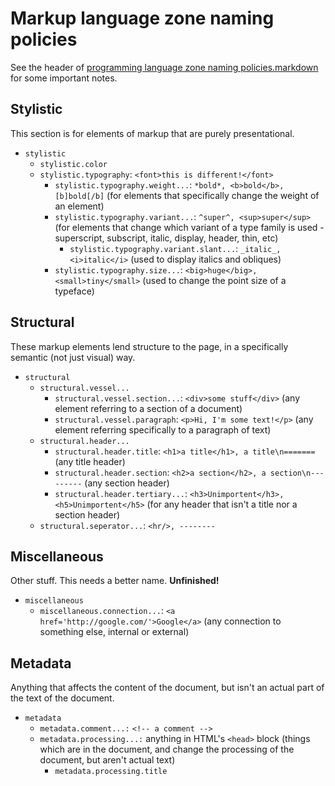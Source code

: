 Markup language zone naming policies
====================================
See the header of [programming language zone naming policies.markdown](./Programming%20language%20zones.markdown)
for some important notes.

Stylistic
---------
This section is for elements of markup that are purely presentational.

- `stylistic`
  - `stylistic.color`
  - `stylistic.typography`: `<font>this is different!</font>`
    - `stylistic.typography.weight...`: `*bold*, <b>bold</b>, [b]bold[/b]` (for elements that specifically change the weight of an element)
    - `stylistic.typography.variant...`: `^super^, <sup>super</sup>` (for elements that change which variant of a type family is used - superscript, subscript, italic, display, header, thin, etc)
      - `stylistic.typography.variant.slant...`: `_italic_, <i>italic</i>` (used to display italics and obliques)
    - `stylistic.typography.size...`: `<big>huge</big>, <small>tiny</small>` (used to change the point size of a typeface)

Structural
----------
These markup elements lend structure to the page, in a specifically semantic
(not just visual) way.

- `structural`
  - `structural.vessel...`
    - `structural.vessel.section...`: `<div>some stuff</div>` (any element referring to a section of a document)
    - `structural.vessel.paragraph`: `<p>Hi, I'm some text!</p>` (any element referring specifically to a paragraph of text)
  - `structural.header...`
    - `structural.header.title`: `<h1>a title</h1>, a title\n=======` (any title header)
    - `structural.header.section`: `<h2>a section</h2>, a section\n---------` (any section header)
    - `structural.header.tertiary...`: `<h3>Unimportent</h3>, <h5>Unimportent</h5>` (for any header that isn't a title nor a section header)
  - `structural.seperator...`: `<hr/>, --------`

Miscellaneous
-------------
Other stuff. This needs a better name. **Unfinished!**

- `miscellaneous`
  - `miscellaneous.connection...`: `<a href='http://google.com/'>Google</a>` (any connection to something else, internal or external)

Metadata
--------
Anything that affects the content of the document, but isn't an actual part of
the text of the document.

- `metadata`
  - `metadata.comment...:` `<!-- a comment -->`
  - `metadata.processing...:` anything in HTML's `<head>` block (things which are in the document, and change the processing of the document, but aren't actual text)
    - `metadata.processing.title`